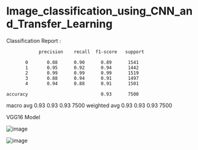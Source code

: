 # Image_classification_using_CNN_and_Transfer_Learning

Classification Report : 

                precision    recall  f1-score   support

           0       0.88      0.90      0.89      1541
           1       0.95      0.92      0.94      1442
           2       0.99      0.99      0.99      1519
           3       0.88      0.94      0.91      1497
           4       0.94      0.88      0.91      1501

    accuracy                           0.93      7500
   macro avg       0.93      0.93      0.93      7500
weighted avg       0.93      0.93      0.93      7500




VGG16 Model
	
![image](https://github.com/user-attachments/assets/b9a3f88a-6843-4c8f-a63f-c1f6b2c5c87c)

 
![image](https://github.com/user-attachments/assets/17011ea8-0e4f-499c-ad45-3fc27ec21f99)



